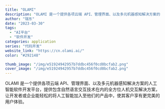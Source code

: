 ```yaml
---
title: "OLAMI"
description: "OLAMI 是一个提供各项云端 API、管理界面、以及多元机器感知解决方案的人工智能软件开发平台，提供包含自然语言交互技"
author: "瑞东"
date: "2023-03-30"
tags:
  - "AI平台"
  - "软件开发"
categories: application
series: "代码开发"
website_link: "https://cn.olami.ai/"
color: "#292148"

thumb_image: "/img/e51924942957b7ddbc456f0cd0bcfab2.png"
cover_image: "/img/e51924942957b7ddbc456f0cd0bcfab2.png"
---
```


OLAMI 是一个提供各项云端 API、管理界面、以及多元机器感知解决方案的人工智能软件开发平台，提供包含自然语言交互技术在内的全方位人机交互解决方案，让开发者或企业能轻松的将人工智能加入至他们的产品中，使其客户享有更完美的用户体验。